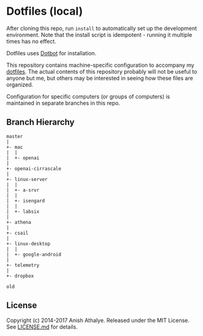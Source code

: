 Dotfiles (local)
================

After cloning this repo, run `install` to automatically set up the development
environment. Note that the install script is idempotent - running it multiple
times has no effect.

Dotfiles uses [Dotbot][dotbot] for installation.

This repository contains machine-specific configuration to accompany my
[dotfiles][dotfiles]. The actual contents of this repository probably will not
be useful to anyone but me, but others may be interested in seeing how these
files are organized.

Configuration for specific computers (or groups of computers) is maintained in
separate branches in this repo.

Branch Hierarchy
----------------

```
master
|
+- mac
|  |
|  +- openai
|
+- openai-cirrascale
|
+- linux-server
|  |
|  +- a-srvr
|  |
|  +- isengard
|  |
|  +- labsix
|
+- athena
|
+- csail
|
+- linux-desktop
|  |
|  +- google-android
|
+- telemetry
|
+- dropbox

old
```

License
-------

Copyright (c) 2014-2017 Anish Athalye. Released under the MIT License. See
[LICENSE.md][license] for details.

[dotbot]: https://github.com/anishathalye/dotbot
[dotfiles]: https://github.com/anishathalye/dotfiles
[license]: LICENSE.md

